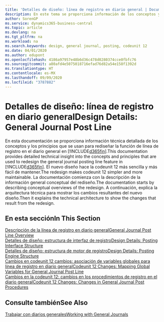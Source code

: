 ```yaml
---
title: 'Detalles de diseño: línea de registro en diario general | Documentos de Microsoft'
description: En este tema se proporciona información de los conceptos y los principios que se usan para rediseñar la función de línea de registro en el diario general en Business Central.
author: SorenGP
ms.service: dynamics365-business-central
ms.topic: article
ms.devlang: na
ms.tgt_pltfrm: na
ms.workload: na
ms.search.keywords: design, general journal, posting, codeunit 12
ms.date: 04/01/2020
ms.author: edupont
ms.openlocfilehash: 4186a97957e48b6d36c478d0280374cce0fbfc76
ms.sourcegitcommit: a80afd4e5075018716efad76d82a54e158f1392d
ms.translationtype: HT
ms.contentlocale: es-MX
ms.lasthandoff: 09/09/2020
ms.locfileid: "3787882"
---
```

# <a name="design-details-general-journal-post-line"></a><span data-ttu-id="4a7b6-103">Detalles de diseño: línea de registro en diario general</span><span class="sxs-lookup"><span data-stu-id="4a7b6-103">Design Details: General Journal Post Line</span></span>
<span data-ttu-id="4a7b6-104">En esta documentación se proporciona información técnica detallada de los conceptos y los principios que se usan para rediseñar la función de línea de registro en el diario general en [!INCLUDE[d365fin](includes/d365fin_md.md)].</span><span class="sxs-lookup"><span data-stu-id="4a7b6-104">This documentation provides detailed technical insight into the concepts and principles that are used to redesign the general journal posting line feature in [!INCLUDE[d365fin](includes/d365fin_md.md)].</span></span> <span data-ttu-id="4a7b6-105">El nuevo diseño hace la codeunit 12 más sencilla y más fácil de mantener.</span><span class="sxs-lookup"><span data-stu-id="4a7b6-105">The redesign makes codeunit 12 simpler and more maintainable.</span></span> <span data-ttu-id="4a7b6-106">La documentación comienza con la descripción de la información general conceptual del rediseño.</span><span class="sxs-lookup"><span data-stu-id="4a7b6-106">The documentation starts by describing conceptual overviews of the redesign.</span></span> <span data-ttu-id="4a7b6-107">A continuación, explica la arquitectura técnica para mostrar los cambios resultantes del nuevo diseño.</span><span class="sxs-lookup"><span data-stu-id="4a7b6-107">Then it explains the technical architecture to show the changes that result from the redesign.</span></span>  

## <a name="in-this-section"></a><span data-ttu-id="4a7b6-108">En esta sección</span><span class="sxs-lookup"><span data-stu-id="4a7b6-108">In This Section</span></span>  
[<span data-ttu-id="4a7b6-109">Descripción de la línea de registro en diario general</span><span class="sxs-lookup"><span data-stu-id="4a7b6-109">General Journal Post Line Overview</span></span>](design-details-general-journal-post-line-overview.md)  
[<span data-ttu-id="4a7b6-110">Detalles de diseño: estructura de interfaz de registro</span><span class="sxs-lookup"><span data-stu-id="4a7b6-110">Design Details: Posting Interface Structure</span></span>](design-details-posting-interface-structure.md)  
[<span data-ttu-id="4a7b6-111">Detalles de diseño: estructura de motor de registro</span><span class="sxs-lookup"><span data-stu-id="4a7b6-111">Design Details: Posting Engine Structure</span></span>](design-details-posting-engine-structure.md)  
[<span data-ttu-id="4a7b6-112">Cambios en codeunit 12 cambios: asociación de variables globales para línea de registro en diario general</span><span class="sxs-lookup"><span data-stu-id="4a7b6-112">Codeunit 12 Changes: Mapping Global Variables for General Journal Post Line</span></span>](design-details-codeunit-12-changes-mapping-global-variables-for-general-journal-post-line.md)  
[<span data-ttu-id="4a7b6-113">Cambios en la codeunit 12: cambios en los procedimientos de registro en el diario general</span><span class="sxs-lookup"><span data-stu-id="4a7b6-113">Codeunit 12 Changes: Changes in General Journal Post Procedures</span></span>](design-details-codeunit-12-changes-changes-in-general-journal-post-procedures.md)  

## <a name="see-also"></a><span data-ttu-id="4a7b6-114">Consulte también</span><span class="sxs-lookup"><span data-stu-id="4a7b6-114">See Also</span></span>  
[<span data-ttu-id="4a7b6-115">Trabajar con diarios generales</span><span class="sxs-lookup"><span data-stu-id="4a7b6-115">Working with General Journals</span></span>](ui-work-general-journals.md)
